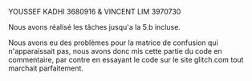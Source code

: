 YOUSSEF KADHI 3680916 &
VINCENT LIM 3970730

Nous avons réalisé les tâches jusqu'a la 5.b incluse.

Nous avons eu des problèmes pour la  matrice de confusion qui n'apparaissait pas, nous avons donc mis cette partie du code en commentaire, par contre en essayant le code sur le site glitch.com tout marchait parfaitement.